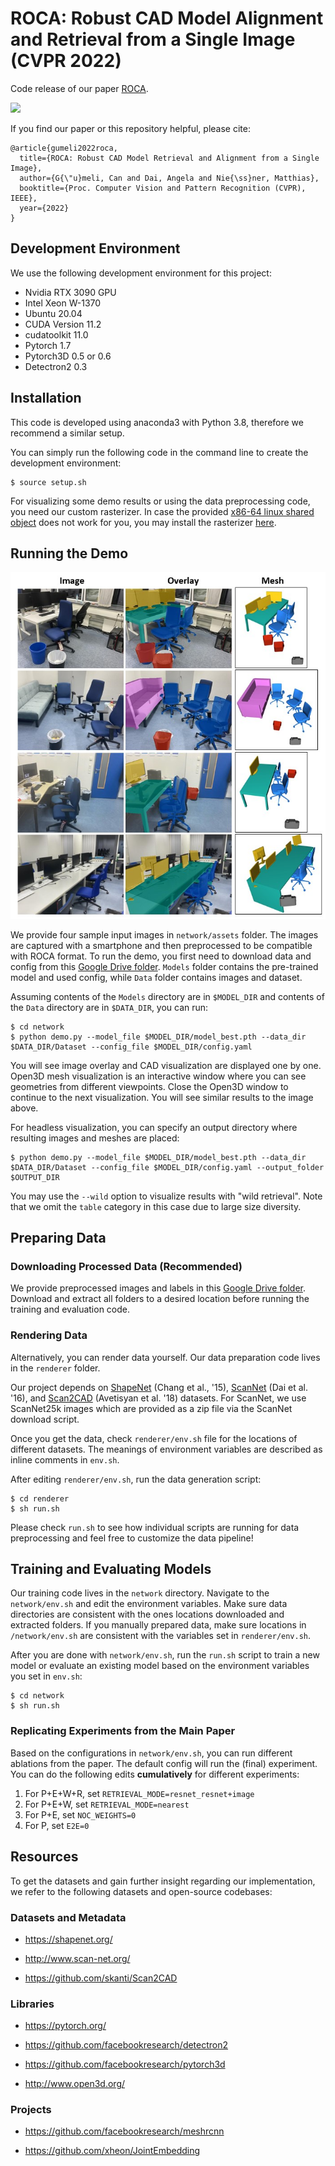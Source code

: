 # ROCA: Robust CAD Model Alignment and Retrieval from a Single Image (CVPR 2022)
Code release of our paper [ROCA](https://niessnerlab.org/projects/guemeli2021roca.html).

![](https://niessnerlab.org/papers/2022/3roca/teaser.jpg)

If you find our paper or this repository helpful, please cite:
```
@article{gumeli2022roca,
  title={ROCA: Robust CAD Model Retrieval and Alignment from a Single Image},
  author={G{\"u}meli, Can and Dai, Angela and Nie{\ss}ner, Matthias},
  booktitle={Proc. Computer Vision and Pattern Recognition (CVPR), IEEE},
  year={2022}
}
```

## Development Environment
We use the following development environment for this project:
- Nvidia RTX 3090 GPU
- Intel Xeon W-1370
- Ubuntu 20.04
- CUDA Version 11.2
- cudatoolkit 11.0
- Pytorch 1.7
- Pytorch3D 0.5 or 0.6
- Detectron2 0.3

## Installation
This code is developed using anaconda3 with Python 3.8, therefore we recommend a similar setup.

You can simply run the following code in the command line to create the development environment:
```
$ source setup.sh
```

For visualizing some demo results or using the data preprocessing code, you need our custom rasterizer. In case the provided [x86-64 linux shared object](/renderer/scan2cad_rasterizer.cpython-38-x86_64-linux-gnu.so) does not work for you, you may install the rasterizer [here](https://github.com/cangumeli/Scan2CADRasterizer).

## Running the Demo
![](network/assets/demo_out.jpg)

We provide four sample input images in `network/assets` folder. The images are captured with a smartphone and then preprocessed to be compatible with ROCA format. To run the demo, you first need to download data and config from this [Google Drive folder](https://drive.google.com/drive/folders/1ZOY50DjC85n06fTyYPc8feZiy9-fif3j?usp=sharing). `Models` folder contains the pre-trained model and used config, while `Data` folder contains images and dataset.

Assuming contents of the `Models` directory are in `$MODEL_DIR` and contents of the `Data` directory are in `$DATA_DIR`, you can run:
```
$ cd network
$ python demo.py --model_file $MODEL_DIR/model_best.pth --data_dir $DATA_DIR/Dataset --config_file $MODEL_DIR/config.yaml
```
You will see image overlay and CAD visualization are displayed one by one. Open3D mesh visualization is an interactive window where you can see geometries from different viewpoints.
Close the Open3D window to continue to the next visualization. You will see similar results to the image above.

For headless visualization, you can specify an output directory where resulting images and meshes are placed:
```
$ python demo.py --model_file $MODEL_DIR/model_best.pth --data_dir $DATA_DIR/Dataset --config_file $MODEL_DIR/config.yaml --output_folder $OUTPUT_DIR
```

You may use the `--wild` option to visualize results with "wild retrieval". Note that we omit the `table` category in this case due to large size diversity.

## Preparing Data
### Downloading Processed Data (Recommended)
We provide preprocessed images and labels in this [Google Drive folder](https://drive.google.com/drive/folders/1JbPidWsfcLyUswYQsulZN8HDFBTdoQog).  Download and extract all folders to a desired location before running the training and evaluation code.

### Rendering Data
Alternatively, you can render data yourself. Our data preparation code lives in the `renderer` folder.

Our project depends on [ShapeNet](https://shapenet.org/) (Chang et al., '15), [ScanNet](https://github.com/ScanNet/ScanNet) (Dai et al. '16), and [Scan2CAD](https://github.com/skanti/Scan2CAD) (Avetisyan et al. '18) datasets. For ScanNet, we use ScanNet25k images which are provided as a zip file via the ScanNet download script.

Once you get the data, check `renderer/env.sh` file for the locations of different datasets. The meanings of environment variables are described as inline comments in `env.sh`. 

After editing `renderer/env.sh`, run the data generation script:
```
$ cd renderer
$ sh run.sh
```

Please check `run.sh` to see how individual scripts are running for data preprocessing and feel free to customize the data pipeline!

## Training and Evaluating Models
Our training code lives in the `network` directory. Navigate to the `network/env.sh` and edit the environment variables. Make sure data directories are consistent with the ones locations downloaded and extracted folders. If you manually prepared data, make sure locations in `/network/env.sh` are consistent with the variables set in `renderer/env.sh`.

After you are done with `network/env.sh`, run the `run.sh` script to train a new model or evaluate an existing model based on the environment variables you set in `env.sh`:
```
$ cd network
$ sh run.sh
```

### Replicating Experiments from the Main Paper
Based on the configurations in `network/env.sh`, you can run different ablations from the paper. The default config will run the (final) experiment. You can do the following edits <b>cumulatively</b> for different experiments:

1. For P+E+W+R, set `RETRIEVAL_MODE=resnet_resnet+image`
2. For P+E+W, set `RETRIEVAL_MODE=nearest`
3. For P+E, set `NOC_WEIGHTS=0`
4. For P, set `E2E=0`

## Resources
To get the datasets and gain further insight regarding our implementation, we refer to the following datasets and open-source codebases:

### Datasets and Metadata
- https://shapenet.org/

- http://www.scan-net.org/

- https://github.com/skanti/Scan2CAD

### Libraries
- https://pytorch.org/

- https://github.com/facebookresearch/detectron2

- https://github.com/facebookresearch/pytorch3d

- http://www.open3d.org/

### Projects
- https://github.com/facebookresearch/meshrcnn

- https://github.com/xheon/JointEmbedding
